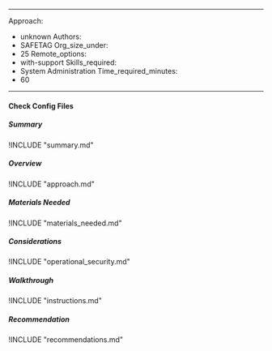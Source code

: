 
---
Approach:
- unknown
Authors:
- SAFETAG
Org_size_under:
- 25
Remote_options:
- with-support
Skills_required:
- System Administration
Time_required_minutes:
- 60

---

#### Check Config Files

##### Summary
!INCLUDE "summary.md"

##### Overview
!INCLUDE "approach.md"

##### Materials Needed
!INCLUDE "materials_needed.md"

##### Considerations
!INCLUDE "operational_security.md"

##### Walkthrough
!INCLUDE "instructions.md"

##### Recommendation
!INCLUDE "recommendations.md"
